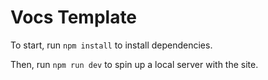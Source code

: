 # Vocs Template

To start, run `npm install` to install dependencies.

Then, run `npm run dev` to spin up a local server with the site.
